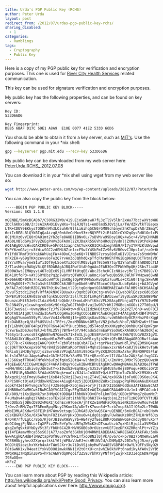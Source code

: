 ```yaml
---
title: Urda's PGP Public Key (RCHS)
author: Peter Urda
layout: post
redirect_from: /2012/07/urdas-pgp-public-key-rchs/
sharing_disabled:
  - 1
categories:
  - Ramblings
tags:
  - Cryptography
  - Public Key
---
```


Here is a copy of my PGP public key for verification and encryption purposes. This one is used for <a href="http://www.rivercityhealthservices.com" class="external external_icon" target="_blank">River City Health Services</a> related communication.

This key can be used for signature verification and encryption purposes.

My public key has the following properties, and can be found on key servers:

```
Key ID:
533D66D6

Key Fingerprint:
DE85 6BAF D17C 69E1 A8A9  E10E 0077 41E2 533D 66D6
```

You should be able to obtain it from a key server, such as <a href="http://pgp.mit.edu/" class="external external_icon" target="_blank">MIT's</a>. Use the following command in your *nix shell:

```bash
gpg --keyserver pgp.mit.edu --recv-key 533D66D6
```

My public key can be downloaded from my web server here: [PeterUrda.RCHS_.2012.07.08][1]

You can download it in your *nix shell using wget from my web server like so:

```bash
wget http://www.peter-urda.com/wp/wp-content/uploads/2012/07/PeterUrda.RCHS_.2012.07.08.gpg
```

You can also copy the public key from the block below:

```
-----BEGIN PGP PUBLIC KEY BLOCK-----
Version: SKS 1.1.0

mQENBE/5mXcBCADb7/C50RG32W0/41SuEjoSWKswH7fL3zTlSV5lbrZxWu77bcjwXVtoWOXv
2DClGKhxS0B/ZrJsAIXAHOiEvyWXu+Tai4JQTs1+emDlmd5JQV1jLa/TW/dZkVtkTlEepxgR
LTR+CDUY9EKkysTQOKkhMh3LOzuhRr9llLi6ihq5CN0/GM09chbnyn2hKTupDrAQrZ8mqYzc
6eiIcBE8L8lQYkBIqQaAizq8/0nkVeCdMxv93+eNQYPFt2iRf4D1rOYN2qGysRd0lOelxP8h
8CjMiVz6vVIQ0rDAO1mt2YbZqFe8AUD1IBNv6L/7sBVM/w99Doy1HQx4wSc+4VGYpCHNABEB
AAG0LVBldGVyIFVyZGEgPHVyZGFAUml2ZXJDaXR5SGVhbHRoU2VydmljZXMuY29tPokBHAQQ
AQIABgUCUcHvsQAKCRD9u+5PnO11zapnCACYukRK0ICRadzeghNS9/PI7yIYPNzKlUWvpwb7
9kPY6znG8zjru3tWiwSGC2zdEMLNZin1ccF5wlY4SbFmIZz96v6VBGwvCJ0ps1uf/raO+6CG
PYIfdUTRmf3tkYqk6WhUajFW+40DoC/q5eKQ+7INBBS7zrsy88dloDIVJIrsa7s5tmW0MolR
mFX2EH+y69gTKXgzevv8oFe2Q7rvAnZoJQhhdQxpTfcPArDWEhTMGiBq96XgUDCTktmjVD7V
dlY/xVMva/ymeS1uYiIQf9yL5oeXYxZQ24lM05vLp8f9z5A87tq/Q3YhaToDhlh0D0DcTLNg
Z/T1ashHgc9AUgV6iQEfBDABAgAJBQJRwfXtAh0gAAoJEAB3QeJTPWbW9pQH/2Sbs7la409L
XS00W3wtJEMWpyvi46TcQEcO9jCLVMFftUtqEE/WbcJ5chcKCIcN0iavjMcT2cK7B89J/CvF
DD41UtfoP3+vAYJSRYDbzPq2p7w0YstQTWMCG7uaUmc/GafwqUBo59UJWlhF7WHzwa6SwNbx
Ok066k0DF0C9s7nkxaOcwWYtGj2mK8glQpPRYMMn5xKvDpCa7uuMLs+CXi60rI4gcSkwA9Fx
bXR9gDG9f+7t7e2a3shSlRXROCk6J0hEgeDbd6hHFd7EacoCt8poJLubEpKAsj+bAJGVyo5n
/KFAC7zG98dtRZDC/HNTh9jKvCbmLtl29jtqOoHpotOJAR8EMAECAAkFAlHB9k8CHSAACgkQ
/bvuT5ztdc12Vgf/RffA0kNX67BUywX/v3gnb59FCmCtg+nV6V+ICwab3klEdzsc6dCdSs9w
tNPEVi9tG1k9k02SroBfqnk5LQJV2r35llTCIbfLmRq4YiBAbLwwfi9yUiu5R3QIE0B9NuYW
DeunzczMtt5Je9cCldazMeRJrbQb8r/Z+ooLdMnYtKkcVPLXBAspEFbnjaQ7YiY97UIwM9hJ
7bJ3N4SYyc1cwwhqzeGobKz9GrXgZuGJThhQhfvujIw9R7rWK17MGBoLnXGGsi27Td0pU/Bf
EI6T3wu9aC++UvmyBNacTzJf97Bk49tw+dFGsZIdzNHDjtzOCPQ3+ig2VZT/6nO+wvDF0IkB
OAQTAQIAIgUCT/mZdwIbAwYLCQgHAwIGFQgCCQoLBBYCAwECHgECF4AACgkQAHdB4lM9ZtZN
WQgAgGYumom559yPilGwrVx4JxMm9OjI5+gOOUqsOaw3OAirvoW5hEeByOCM/NnzF0rXqgPW
FlcD4kB3grQ/8iPkUSVUsliTPE+i/2mzM9DNNwkOM7ptVN2jkBw5iVhoT/KNEM2aK+fEbooO
njY1GbVMDQHFO4RpCPhDFR6y4847fjHuc3bNqL8d5T4oqlmxXNKypMg89nhDuKpF6pW7govU
jcYwrEwZDSJuoTBlJ+bfNL25Yj7BYG+45Y/94Cado5drmEaPYSoOnOxXAhBCG4h620dKjez+
7t6Sy1rIuvscsElKgNNBhwN7Qme2k71kfmILjLgJES8PUvtSfhUHTelWA7QtUGV0ZXIgVXJk
YSA8dXJkYUByaXZlcmNpdHloZWFsdGhzZXJ2aWNlcy5jb20+iQEcBBABAgAGBQJRwffaAAoJ
EP277k+c7XXNuqsIAKGPOXtf+Fzb0ldteQCvbAFEw3+tgrPNaz39wnHdlJPyBZDM9HQ4eo9c
scjDkTTWXAcepx9bTVQr8Hdj56BWtaRpbYX68l+Mqhs5SmWwxzxr6E4xa8Jj9EkHetvTaHwx
f6RiuGjiMJByYgUJjsiSwrsvBzVPzqbASSVi9SQKarPyZKQZRO539xArAvjR8NQ9PO5FlWts
hLfs1d76S4iJAqwkaPm4rGkIHS2IHzY8aM5LTSi+QRzeO1zelIlVGa2Ac2AU/SplfvgGCCat
sJJS66sgfTRU46FMfekh6uFz8fqXo528tQ4+wlhbnihJ1BI+/ZmV0tL8M9cT9BzzQUGwzO6J
ATgEEwECACICGwMCHgECF4AFAlHDqyYGCwkIBwMCBhUIAgkKCwQWAgMBAAoJEAB3QeJTPWbW
+eMH/0hOJ1dkiv0yJdH3wtY+xI0wIG2wEqVBxg/SJ52vFqU4UShv0ej80Poqu+0KUciOY2SJ
Zut5EOlBy6DdBOLSYdAoKOSYNqk+mxCi/8J4laJn3UN7+QzLKTTQtm7uZbJGvKfM5XKrx57+
bAxgzUi/qiFmoyU6wKqt1XsB4s52UzjZ3ws1+aLZT4vEJAG/qx8GSNijoFu0DJDS6euJK42W
F/PcS0Fct0jeAiPddXwkMZzee+A1ugD4Bz5jZQDCEKKdZWRxc2aqqxgPqFRGGmAGuDXHuxM3
sopkY43et9vYvmgcAfCnjFJZ8e6gB+X5Gjmwi+orjFjtsUrXI2GG6F6dQxmJATkEEwECACMF
AlHB80oCGwMHCwkIBwMCAQYVCAIJCgsEFgIDAQIeAQIXgAAKCRAAd0HiUz1m1nNPCACudrUZ
GR/809/t1XsjDpNk7sn3HMyGOtODBQAllhb0NYO3v6PolLkmFBd/jOBOc9PVmg7z8umMc7jy
F+uMaDv44ughqz7A0dxcsoTExEGFzdtithbTB/QhH3lk+6gtbjmLZzteT1zHQ9OfCVTtUEnM
MecQUbxSjOB6cD802vM6XIjCdhEcvHTGecH/jhTKZw1mMWFaCRRyGieNkIOxw0wMou7wIhUS
I/OezZrBM/Zqx7FAEnmBpqVNcyC9Kom7A/wDe7rK7wun3d+7crb7mcp3k1IfQ6o2LrT0W8Ae
nMbE3MLAEKdwrS8FE1hiM7Wmw9ctsguSGJhGA5U2cVwQ5CAruQENBE/5mXcBCAC+obCHoVqG
cEsKBGFUR55o/6XSA7mUnF8Z1XwVrpHxO3nu6w4LdgO1ogbyFUwRWuKz8RtZ7MLHrWf6Jzwa
9/D4R7rfULgCc/8pS/Kj6YJB18wXWaVyrb+HE4ry2fEeL88M/QG8WWwGSFcmd3yQ0rvX5TVp
AdOC4mgjPjNNLcrIqXFFivZEeEeYpYuuURYq2W6xKXsDTsuaUszb7qxH1tRjq4La3VFMGcQE
gkqZufg9xtUYbDyV5t3F/fbUH6C42RrMVHSOB0p9r6UzcvvUEFJezDPXXZRRqhlPt+vYZjgB
g1I4fEAamvMhca55sSOJjA77/aoZmfd3GXbKj0M4RNM1ABEBAAGJAR8EGAECAAkFAk/5mXcC
GwwACgkQAHdB4lM9ZtapPQf9GurPcGfMxLTfxoQ8N2l0jVk/pvG7c+Fp/0B27bNXeKwLaVkb
TCE8H8bjyhvzXZXprqxlkkLY6ljWF8aVUoEJ+dsHRtNVJd/cDNMpQZv20In7gjJ5zm/yy00L
hGQJtQ5iozihxYKrh4xA+TWnSJXrr3u7iDsVSjabyMwPVw485VGBP46+OwYLYQFFs5NyO2CK
F8tGwNK1x/R4eatCYxkVDOO8imwkXNNI1V2tOrXU+cniwhIN0khVPt6nadikyAfA0v2VYD5Q
XWqR9qZTNqQinZ0PS+hPacAEWYdq0Pqoif2Z59JrbhKYyPNfTPjZwjPxCD3IeqC6D9/Wgqmc
I98wGQ==
=KFcZ
-----END PGP PUBLIC KEY BLOCK-----
```

You can learn more about PGP by reading this Wikipedia article: <a href="http://en.wikipedia.org/wiki/Pretty_Good_Privacy" class="external external_icon" target="_blank">http://en.wikipedia.org/wiki/Pretty_Good_Privacy</a>. You can also learn more about helpful applications over here: <a href="http://www.gnupg.org/" class="external external_icon" target="_blank">http://www.gnupg.org/</a>.

 [1]: http://www.peter-urda.com/wp/wp-content/uploads/2012/07/PeterUrda.RCHS_.2012.07.08.gpg
